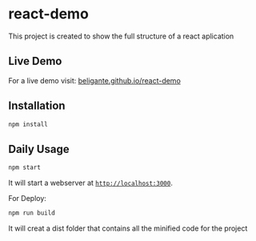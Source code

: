 # react-demo
This project is created to show the full structure of a react aplication

## Live Demo
For a live demo visit: [beligante.github.io/react-demo](https://beligante.github.io/react-demo)

## Installation

````sh
npm install
````

## Daily Usage

````sh
npm start
````
It will start a webserver at [`http://localhost:3000`](http://localhost:3000).

For Deploy:

````sh
npm run build
````
It will creat a dist folder that contains all the minified code for the project
